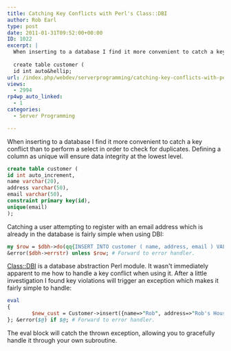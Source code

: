 ```yaml
---
title: Catching Key Conflicts with Perl's Class::DBI
author: Rob Earl
type: post
date: 2011-01-31T09:52:00+00:00
ID: 1022
excerpt: |
  When inserting to a database I find it more convenient to catch a key conflict than to perform a select in order to check for duplicates. Defining a column as unique will ensure data integrity at the lowest level.
  
  create table customer (
  id int auto&hellip;
url: /index.php/webdev/serverprogramming/catching-key-conflicts-with-perl/
views:
  - 2994
rp4wp_auto_linked:
  - 1
categories:
  - Server Programming

---
```

When inserting to a database I find it more convenient to catch a key conflict than to perform a select in order to check for duplicates. Defining a column as unique will ensure data integrity at the lowest level.

```sql
create table customer (
id int auto_increment, 
name varchar(20), 
address varchar(50), 
email varchar(50), 
constraint primary key(id), 
unique(email)
);
```

Catching a user attempting to register with an email address which is already in the database is fairly simple when using DBI:

```perl
my $row = $dbh->do(qq{INSERT INTO customer ( name, address, email ) VALUES (?,?,?);}, undef, ("Rob", "Rob's House", "my@email.com")); # Returns undef on error.
&error($dbh->errstr) unless $row; # Forward to error handler. 
```

[Class::DBI][1] is a database abstraction Perl module. It wasn't immediately apparent to me how to handle a key conflict when using it. After a little investigation I found key violations will trigger an exception which makes it fairly simple to handle:

```perl
eval
{
        $new_cust = Customer->insert({name=>"Rob", address=>"Rob's House", email=>"my@email.com" }); # Insert using Class::DBI constructor.
}; &error($@) if $@; # Forward to error handler.

```
The eval block will catch the thrown exception, allowing you to gracefully handle it through your own subroutine.

 [1]: http://search.cpan.org/~tmtm/Class-DBI-v3.0.17/lib/Class/DBI.pm